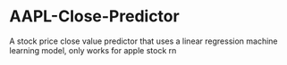 # AAPL-Close-Predictor
A stock price close value predictor that uses a linear regression machine learning model, only works for apple stock rn
